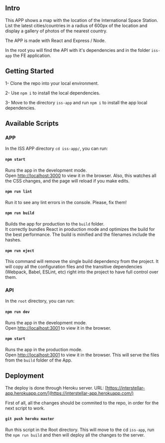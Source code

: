 ## Intro

This APP shows a map with the location of the International Space Station. List the latest cities/countries in a radius of 600px of the location and display a gallery of photos of the nearest country.

The APP is made with React and Express / Node. 

In the root you will find the API with it's dependencies and in the folder `iss-app` the FE application.



## Getting Started

1- Clone the repo into your local environment.

2- Use `npm i` to install 	the local dependencies.

3- Move to the directory `iss-app` and run `npm i` to install the app local dependencies.


## Available Scripts

### APP

In the ISS APP directory `cd iss-app/`, you can run:

#### `npm start`

Runs the app in the development mode.<br>
Open [http://localhost:3000](http://localhost:3000) to view it in the browser.
Also, this watches all the CSS changes, and the page will reload if you make edits.<br>

#### `npm run lint`
Run it to see any lint errors in the console. Please, fix them!

#### `npm run build`

Builds the app for production to the `build` folder.<br>
It correctly bundles React in production mode and optimizes the build for the best performance.
The build is minified and the filenames include the hashes.

#### `npm run eject`

This command will remove the single build dependency from the project. It will copy all the configuration files and the transitive dependencies (Webpack, Babel, ESLint, etc) right into the project to have full control over them.


### API

In the `root` directory, you can run:

#### `npm run dev`

Runs the app in the development mode.<br>
Open [http://localhost:3001](http://localhost:3001) to view it in the browser.


#### `npm start`

Runs the app in the production mode.<br>
Open [http://localhost:3001](http://localhost:3001) to view it in the browser. This will serve the files from the `build` folder of the App. 


## Deployment

The deploy is done through Heroku server. URL: [https://interstellar-app.herokuapp.com/](https://interstellar-app.herokuapp.com/)

First of all, all the changes should be commited to the repo, in order for the next script to work. 


#### `git push heroku master`

Run this script in the Root directory. 
This will move to the cd `iss-app`, run the `npm run build` and then will deploy all the changes to the server.



